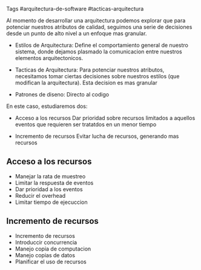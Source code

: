 Tags #arquitectura-de-software #tacticas-arquitectura

Al momento de desarrollar una arquitectura podemos explorar que para potenciar nuestros atributos de calidad, seguimos una serie de decisiones desde un punto de alto nivel a un enfoque mas granular.

- Estilos de Arquitectura: Define el comportamiento general de nuestro sistema, donde dejamos plasmado la comunicacion entre nuestros elementos arquitectonicos.

- Tacticas de Arquitectura: Para potenciar nuestros atributos, necesitamos tomar ciertas decisiones sobre nuestros estilos (que modifican la arquitectura). Esta decision es mas granular 

- Patrones de diseno: Directo al codigo


En este caso, estudiaremos dos:

- Acceso a los recursos
	Dar prioridad sobre recursos limitados a aquellos eventos que requieren ser tratatdos en un menor tiempo

- Incremento de recursos
	Evitar lucha de recursos, generando mas recursos 

## Acceso a los recursos 

- Manejar la rata de muestreo
- Limitar la respuesta de eventos
- Dar prioridad a los eventos 
- Reducir el overhead
- Limitar tiempo de ejecuccion

## Incremento de recursos

- Incremento de recursos
- Introduccir concurrencia 
- Manejo copia de computacion
- Manejo copias de datos 
- Planificar el uso de recursos

